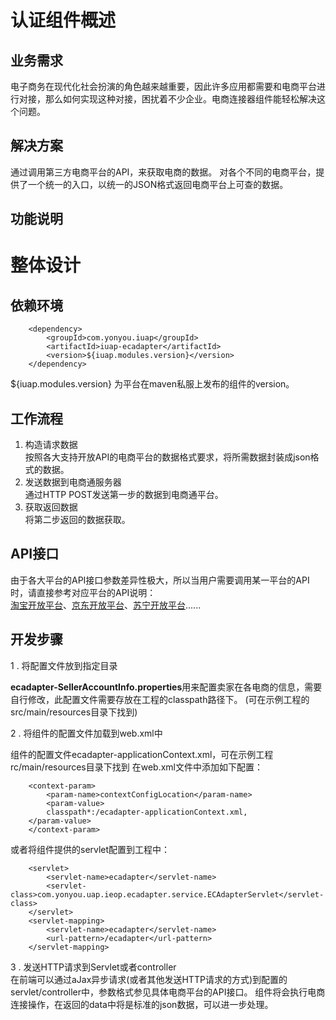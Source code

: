 # 认证组件概述 #

## 业务需求 ##

电子商务在现代化社会扮演的角色越来越重要，因此许多应用都需要和电商平台进行对接，那么如何实现这种对接，困扰着不少企业。电商连接器组件能轻松解决这个问题。

## 解决方案 ##

通过调用第三方电商平台的API，来获取电商的数据。
对各个不同的电商平台，提供了一个统一的入口，以统一的JSON格式返回电商平台上可查的数据。

## 功能说明 ##


# 整体设计 #

## 依赖环境 ##
```
	<dependency>
    	<groupId>com.yonyou.iuap</groupId>
    	<artifactId>iuap-ecadapter</artifactId>
    	<version>${iuap.modules.version}</version>
	</dependency>
```
${iuap.modules.version} 为平台在maven私服上发布的组件的version。

## 工作流程 ##

1. 构造请求数据  
按照各大支持开放API的电商平台的数据格式要求，将所需数据封装成json格式的数据。
2. 发送数据到电商通服务器  
通过HTTP POST发送第一步的数据到电商通平台。  
3. 获取返回数据  
将第二步返回的数据获取。   

## API接口 ##

由于各大平台的API接口参数差异性极大，所以当用户需要调用某一平台的API时，请直接参考对应平台的API说明：   
[淘宝开放平台](https://open.taobao.com/doc2/api_list.htm?spm=a219a.7386653.1.24.HFVMWJ)、[京东开放平台](http://jos.jd.com/api/index.htm)、[苏宁开放平台](http://open.suning.com/ospos/apipage/toApiListMenu.do)......

## 开发步骤 ##


1 . 将配置文件放到指定目录  

**ecadapter-SellerAccountInfo.properties**用来配置卖家在各电商的信息，需要自行修改，此配置文件需要存放在工程的classpath路径下。 (可在示例工程的src/main/resources目录下找到) 

2 . 将组件的配置文件加载到web.xml中 
 
组件的配置文件ecadapter-applicationContext.xml，可在示例工程rc/main/resources目录下找到
在web.xml文件中添加如下配置：   
```
	<context-param>
		<param-name>contextConfigLocation</param-name>
		<param-value>
    	classpath*:/ecadapter-applicationContext.xml,
    </param-value>
	</context-param>
```
或者将组件提供的servlet配置到工程中：
```
    <servlet>
    	<servlet-name>ecadapter</servlet-name>
    	<servlet-class>com.yonyou.uap.ieop.ecadapter.service.ECAdapterServlet</servlet-class>
    </servlet>
    <servlet-mapping>
    	<servlet-name>ecadapter</servlet-name>
    	<url-pattern>/ecadapter</url-pattern>
    </servlet-mapping>
```

3 . 发送HTTP请求到Servlet或者controller  
在前端可以通过aJax异步请求(或者其他发送HTTP请求的方式)到配置的servlet/controller中，参数格式参见具体电商平台的API接口。
组件将会执行电商连接操作，在返回的data中将是标准的json数据，可以进一步处理。

